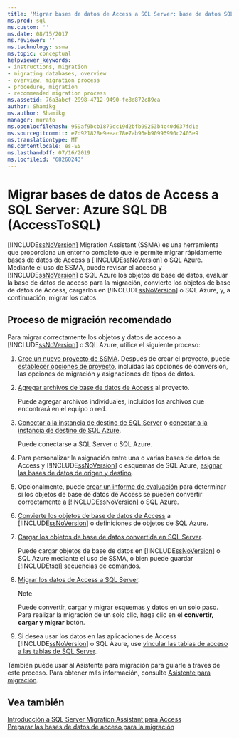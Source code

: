 ```yaml
---
title: 'Migrar bases de datos de Access a SQL Server: base de datos SQL de Azure | Microsoft Docs'
ms.prod: sql
ms.custom: ''
ms.date: 08/15/2017
ms.reviewer: ''
ms.technology: ssma
ms.topic: conceptual
helpviewer_keywords:
- instructions, migration
- migrating databases, overview
- overview, migration process
- procedure, migration
- recommended migration process
ms.assetid: 76a3abcf-2998-4712-9490-fe8d872c89ca
author: Shamikg
ms.author: Shamikg
manager: murato
ms.openlocfilehash: 959af9bcb1879dc19d2bfb99253b4c40d637fd1e
ms.sourcegitcommit: e7d921828e9eeac78e7ab96eb90996990c2405e9
ms.translationtype: MT
ms.contentlocale: es-ES
ms.lasthandoff: 07/16/2019
ms.locfileid: "68260243"
---
```

# <a name="migrating-access-databases-to-sql-server---azure-sql-db-accesstosql"></a>Migrar bases de datos de Access a SQL Server: Azure SQL DB (AccessToSQL)
[!INCLUDE[ssNoVersion](../../includes/ssnoversion-md.md)] Migration Assistant (SSMA) es una herramienta que proporciona un entorno completo que le permite migrar rápidamente bases de datos de Access a [!INCLUDE[ssNoVersion](../../includes/ssnoversion-md.md)] o SQL Azure. Mediante el uso de SSMA, puede revisar el acceso y [!INCLUDE[ssNoVersion](../../includes/ssnoversion-md.md)] o SQL Azure los objetos de base de datos, evaluar la base de datos de acceso para la migración, convierte los objetos de base de datos de Access, cargarlos en [!INCLUDE[ssNoVersion](../../includes/ssnoversion-md.md)] o SQL Azure, y, a continuación, migrar los datos.  
  
## <a name="recommended-migration-process"></a>Proceso de migración recomendado  
Para migrar correctamente los objetos y datos de acceso a [!INCLUDE[ssNoVersion](../../includes/ssnoversion-md.md)] o SQL Azure, utilice el siguiente proceso:  
  
1.  [Cree un nuevo proyecto de SSMA](creating-and-managing-projects-accesstosql.md). Después de crear el proyecto, puede [establecer opciones de proyecto](setting-conversion-and-migration-options-accesstosql.md), incluidas las opciones de conversión, las opciones de migración y asignaciones de tipos de datos.  
  
2.  [Agregar archivos de base de datos de Access](adding-and-removing-access-database-files-accesstosql.md) al proyecto.  
  
    Puede agregar archivos individuales, incluidos los archivos que encontrará en el equipo o red.  
  
3.  [Conectar a la instancia de destino de SQL Server](connecting-to-sql-server-accesstosql.md) o [conectar a la instancia de destino de SQL Azure](connecting-to-azure-sql-db-accesstosql.md).  
  
    Puede conectarse a SQL Server o SQL Azure.  
  
4.  Para personalizar la asignación entre una o varias bases de datos de Access y [!INCLUDE[ssNoVersion](../../includes/ssnoversion-md.md)] o esquemas de SQL Azure, [asignar las bases de datos de origen y destino](mapping-source-and-target-databases-accesstosql.md).  
  
5.  Opcionalmente, puede [crear un informe de evaluación](assessing-access-database-objects-for-conversion-accesstosql.md) para determinar si los objetos de base de datos de Access se pueden convertir correctamente a [!INCLUDE[ssNoVersion](../../includes/ssnoversion-md.md)] o SQL Azure.  
  
6.  [Convierte los objetos de base de datos de Access](converting-access-database-objects-accesstosql.md) a [!INCLUDE[ssNoVersion](../../includes/ssnoversion-md.md)] o definiciones de objetos de SQL Azure.  
  
7.  [Cargar los objetos de base de datos convertida en SQL Server](loading-converted-database-objects-into-sql-server-accesstosql.md).  
  
    Puede cargar objetos de base de datos en [!INCLUDE[ssNoVersion](../../includes/ssnoversion-md.md)] o SQL Azure mediante el uso de SSMA, o bien puede guardar [!INCLUDE[tsql](../../includes/tsql-md.md)] secuencias de comandos.  
  
8.  [Migrar los datos de Access a SQL Server](migrating-access-data-into-sql-server-azure-sql-db-accesstosql.md).  
  
    > [!NOTE]  
    > Puede convertir, cargar y migrar esquemas y datos en un solo paso. Para realizar la migración de un solo clic, haga clic en el **convertir, cargar y migrar** botón.  
  
9. Si desea usar los datos en las aplicaciones de Access [!INCLUDE[ssNoVersion](../../includes/ssnoversion-md.md)] o SQL Azure, use [vincular las tablas de acceso a las tablas de SQL Server](linking-access-applications-to-sql-server-azure-sql-db-accesstosql.md).  
  
También puede usar al Asistente para migración para guiarle a través de este proceso. Para obtener más información, consulte [Asistente para migración](migration-wizard-accesstosql.md).  
  
## <a name="see-also"></a>Vea también  
[Introducción a SQL Server Migration Assistant para Access](getting-started-with-sql-server-migration-assistant-for-access-accesstosql.md)  
[Preparar las bases de datos de acceso para la migración](preparing-access-databases-for-migration-accesstosql.md)
